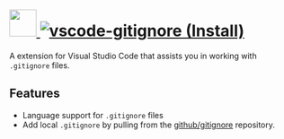 # [<img src="https://cdn.jsdelivr.net/gh/AdmiringWorm/chocolatey-packages@40a94c95d7c52c848cb37036607e635e2fd203a9/icons/vscode-gitignore.png" height="48" width="48" /> ![vscode-gitignore (Install)](https://img.shields.io/chocolatey/v/vscode-gitignore.svg?label=vscode-gitignore%20(Install)&style=for-the-badge)](https://chocolatey.org/packages/vscode-gitignore)

A extension for Visual Studio Code that assists you in working with `.gitignore` files.

## Features

- Language support for `.gitignore` files
- Add local `.gitignore` by pulling from the [github/gitignore](https://github.com/github/gitignore) repository.
